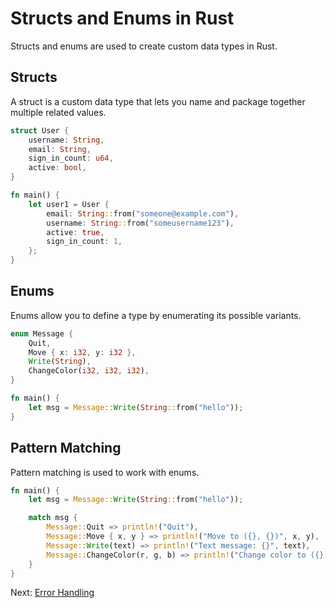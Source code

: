 # Structs and Enums in Rust

Structs and enums are used to create custom data types in Rust.

## Structs

A struct is a custom data type that lets you name and package together multiple related values.

```rust
struct User {
    username: String,
    email: String,
    sign_in_count: u64,
    active: bool,
}

fn main() {
    let user1 = User {
        email: String::from("someone@example.com"),
        username: String::from("someusername123"),
        active: true,
        sign_in_count: 1,
    };
}
```

## Enums

Enums allow you to define a type by enumerating its possible variants.

```rust
enum Message {
    Quit,
    Move { x: i32, y: i32 },
    Write(String),
    ChangeColor(i32, i32, i32),
}

fn main() {
    let msg = Message::Write(String::from("hello"));
}
```

## Pattern Matching

Pattern matching is used to work with enums.

```rust
fn main() {
    let msg = Message::Write(String::from("hello"));

    match msg {
        Message::Quit => println!("Quit"),
        Message::Move { x, y } => println!("Move to ({}, {})", x, y),
        Message::Write(text) => println!("Text message: {}", text),
        Message::ChangeColor(r, g, b) => println!("Change color to ({}, {}, {})", r, g, b),
    }
}
```

Next: [Error Handling](../05-Error-Handling/README.md)
